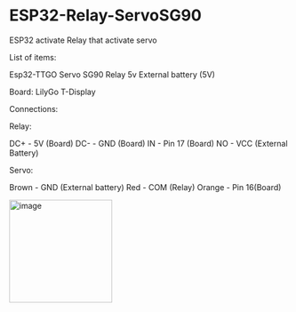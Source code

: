 # ESP32-Relay-ServoSG90
ESP32 activate Relay that activate servo

List of items:

Esp32-TTGO
Servo SG90
Relay 5v
External battery (5V)

Board: LilyGo T-Display

Connections:

Relay:

DC+ - 5V (Board)
DC- - GND (Board)
IN - Pin 17 (Board)
NO - VCC (External Battery)

Servo:

Brown - GND (External battery)
Red - COM (Relay)
Orange - Pin 16(Board)


<img width="185" alt="image" src="https://github.com/user-attachments/assets/81d9c370-8fd3-4a08-a564-6f88f34453f8" />

